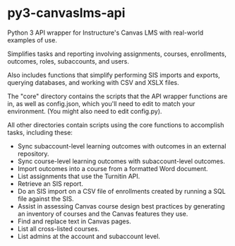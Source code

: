 # py3-canvaslms-api
Python 3 API wrapper for Instructure's Canvas LMS with real-world examples of use.

Simplifies tasks and reporting involving assignments, courses, enrollments, outcomes, roles, subaccounts, and users.

Also includes functions that simplify performing SIS imports and exports, querying databases, and working with CSV and XSLX files.

The "core" directory contains the scripts that the API wrapper functions are in, as well as config.json, which you'll need to edit to match your environment. (You might also need to edit config.py). 

All other directories contain scripts using the core functions to accomplish tasks, including these:

* Sync subaccount-level learning outcomes with outcomes in an external repository.
* Sync course-level learning outcomes with subaccount-level outcomes.
* Import outcomes into a course from a formatted Word document.
* List assignments that use the Turnitin API.
* Retrieve an SIS report.
* Do an SIS import on a CSV file of enrollments created by running a SQL file against the SIS.
* Assist in assessing Canvas course design best practices by generating an inventory of courses and the Canvas features they use.
* Find and replace text in Canvas pages.
* List all cross-listed courses.
* List admins at the account and subaccount level.
